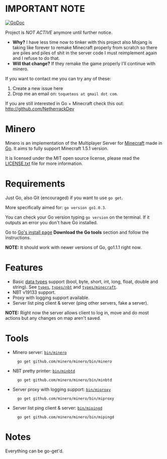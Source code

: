 IMPORTANT NOTE
===============

[![GoDoc](https://godoc.org/github.com/minero/minero?status.svg)](https://godoc.org/github.com/minero/minero)

Project is *NOT ACTIVE* anymore until further notice.

- **Why?** I have less time now to tinker with this project also Mojang is taking like forever to remake Minecraft properly from scratch so there are piles and piles of shit in the server code I must reimplement again and I refuse to do that.
- **Will that change?** If they remake the game properly I'll continue with minero.

If you want to contact me you can try any of these:

1. Create a new issue here
2. Drop me an email on: `toqueteos at gmail dot com`.

If you are still interested in Go + Minecraft check this out: http://github.com/NetherrackDev

Minero
======

Minero is an implementation of the Multiplayer Server for [Minecraft](http://minecraft.net) made in [Go](http://golang.org). It aims to fully support Minecraft 1.5.1 version.

It is licensed under the MIT open source license, please read the [LICENSE.txt](https://github.com/minero/minero/blob/master/LICENSE.txt) file for more information.

Requirements
============

Just Go, also Git (encouraged) if you want to use `go get`.

More specifically aimed for: `go version go1.0.3`. 

You can check your Go version typing `go version` on the terminal. If it outputs an error you don't have Go installed.

Go to [Go's install page](http://golang.org/doc/install) **Download the Go tools** section and follow the instructions.

**NOTE:** It should work with newer versions of Go, go1.1.1 right now.

Features
========

- Basic [data types](http://wiki.vg/Data_Types) support (bool, byte, short, int, long, float, double and string). See [`types`](https://github.com/minero/minero/blob/master/types), [`types/nbt`](https://github.com/minero/minero/blob/master/types/nbt) and [`types/minecraft`](https://github.com/minero/minero/blob/master/types/minecraft).
- NBT v19133 support.
- Proxy with logging support available.
- Server list ping client & server (ping other servers, fake a server).

**NOTE:** Right now the server allows client to log in, move and do most actions but any changes on map aren't saved.

Tools
=====
- Minero server: [`bin/minero`](https://github.com/minero/minero/blob/master/bin/minero)

        go get github.com/minero/minero/bin/minero

- NBT pretty printer: [`bin/minbtd`](https://github.com/minero/minero/blob/master/bin/minbtd)

        go get github.com/minero/minero/bin/minbtd

- Server proxy with logging support: [`bin/miproxy`](https://github.com/minero/minero/blob/master/bin/miproxy)

        go get github.com/minero/minero/bin/miproxy

- Server list ping client & server: [`bin/mipingd`](https://github.com/minero/minero/blob/master/bin/mipingd)

        go get github.com/minero/minero/bin/mipingd

Notes
=====

Everything can be go-get'd.
